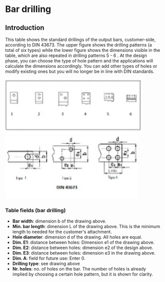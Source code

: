 # Bar drilling

## Introduction
This table shows the standard drillings of the output bars, customer-side, according to DIN 43673.
The upper figure shows the drilling patterns (a total of six types) while the lower figure shows the dimensions visible in the table, which are also repeated in drilling patterns 5 - 6 .
At the design phase, you can choose the type of hole pattern and the applications will calculate the dimensions accordingly. You can add other types of holes or modify existing ones but you will no longer be in line with DIN standards.

<img src="img/BarDrilling.png" height="180px">
<br>
<img src="img/ForaturaBarre2.png" height="204px">

### Table fields (bar drilling)

- **Bar width**: dimension b of the drawing above.
- **Min. bar length**: dimension L of the drawing above. This is the minimum length to needed for the customer's attachment.
- **Hole diameter**: dimension d of the drawing. All holes are equal.
- **Dim. E1**: distance between holes: Dimension e1 of the drawing above.
- **Dim. E2**: distance between holes: dimension e2 of the design above.
- **Dim. E3**: distance between holes: dimension e3 in the drawing above.
- **Dim. A**: field for future use: Enter 0.
- **Drilling type**: see drawing above
- **Nr. holes**: no. of holes on the bar. The number of holes is already implied by choosing a certain hole pattern, but it is shown for clarity.

